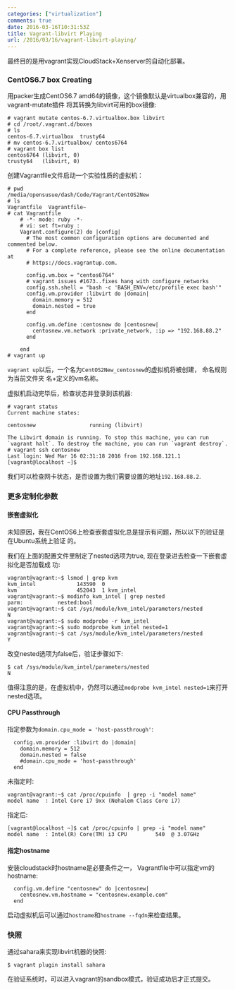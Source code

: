 ```yaml
---
categories: ["virtualization"]
comments: true
date: 2016-03-16T10:31:53Z
title: Vagrant-libvirt Playing
url: /2016/03/16/vagrant-libvirt-playing/
---
```


最终目的是用vagrant实现CloudStack+Xenserver的自动化部署。    

### CentOS6.7 box Creating
用packer生成CentOS6.7 amd64的镜像，这个镜像默认是virtualbox兼容的，用vagrant-mutate插件
将其转换为libvirt可用的box镜像:     

```
# vagrant mutate centos-6.7.virtualbox.box libvirt
# cd /root/.vagrant.d/boxes
# ls
centos-6.7.virtualbox  trusty64
# mv centos-6.7.virtualbox/ centos6764
# vagrant box list
centos6764 (libvirt, 0)
trusty64   (libvirt, 0)
```

创建Vagrantfile文件启动一个实验性质的虚拟机：     

```
# pwd
/media/opensusue/dash/Code/Vagrant/CentOS2New
# ls
Vagrantfile  Vagrantfile~
# cat Vagrantfile
    # -*- mode: ruby -*-
    # vi: set ft=ruby :
    Vagrant.configure(2) do |config|
      # The most common configuration options are documented and commented below.
      # For a complete reference, please see the online documentation at
      # https://docs.vagrantup.com.
    
      config.vm.box = "centos6764"
      # vagrant issues #1673..fixes hang with configure_networks
      config.ssh.shell = "bash -c 'BASH_ENV=/etc/profile exec bash'"
      config.vm.provider :libvirt do |domain|
        domain.memory = 512
        domain.nested = true
      end
    
      config.vm.define :centosnew do |centosnew|
        centosnew.vm.network :private_network, :ip => "192.168.88.2"
      end
    
    end
# vagrant up
```
`vagrant up`以后，一个名为`CentOS2New_centosnew`的虚拟机将被创建， 命名规则为当前文件夹
名+定义的vm名称。   

虚拟机启动完毕后，检查状态并登录到该机器:     

```
# vagrant status
Current machine states:

centosnew                 running (libvirt)

The Libvirt domain is running. To stop this machine, you can run
`vagrant halt`. To destroy the machine, you can run `vagrant destroy`.
# vagrant ssh centosnew
Last login: Wed Mar 16 02:31:18 2016 from 192.168.121.1
[vagrant@localhost ~]$
```

我们可以检查网卡状态，是否设置为我们需要设置的地址`192.168.88.2`.   

### 更多定制化参数
#### 嵌套虚拟化
未知原因，我在CentOS6上检查嵌套虚拟化总是提示有问题，所以以下的验证是在Ubuntu系统上验证
的。    

我们在上面的配置文件里制定了nested选项为true, 现在登录进去检查一下嵌套虚拟化是否加载成
功:    

```
vagrant@vagrant:~$ lsmod | grep kvm
kvm_intel             143590  0 
kvm                   452043  1 kvm_intel
vagrant@vagrant:~$ modinfo kvm_intel | grep nested
parm:           nested:bool
vagrant@vagrant:~$ cat /sys/module/kvm_intel/parameters/nested
N
vagrant@vagrant:~$ sudo modprobe -r kvm_intel
vagrant@vagrant:~$ sudo modprobe kvm_intel nested=1
vagrant@vagrant:~$ cat /sys/module/kvm_intel/parameters/nested
Y
```

改变nested选项为false后，验证步骤如下:    

```
$ cat /sys/module/kvm_intel/parameters/nested
N
```
值得注意的是，在虚拟机中，仍然可以通过`modprobe kvm_intel nested=1`来打开nested选项。    

#### CPU Passthrough
指定参数为`domain.cpu_mode = 'host-passthrough'`:     

```
  config.vm.provider :libvirt do |domain|
    domain.memory = 512
    domain.nested = false
    #domain.cpu_mode = 'host-passthrough'
  end
```

未指定时:      

```
vagrant@vagrant:~$ cat /proc/cpuinfo  | grep -i "model name"
model name	: Intel Core i7 9xx (Nehalem Class Core i7)
```
指定后:    

```
[vagrant@localhost ~]$ cat /proc/cpuinfo | grep -i "model name"
model name	: Intel(R) Core(TM) i3 CPU         540  @ 3.07GHz
```
#### 指定hostname
安装cloudstack时hostname是必要条件之一， Vagrantfile中可以指定vm的hostname:     

```
  config.vm.define "centosnew" do |centosnew|
    centosnew.vm.hostname = "centosnew.example.com"
  end
```
启动虚拟机后可以通过`hostname`和`hostname --fqdn`来检查结果。   

### 快照
通过sahara来实现libvirt机器的快照:    

```
$ vagrant plugin install sahara
```
在验证系统时，可以进入vagrant的sandbox模式，验证成功后才正式提交。    

